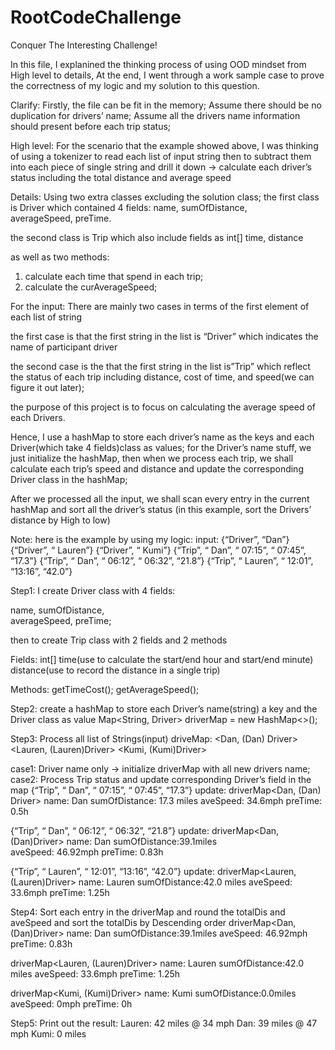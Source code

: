 # RootCodeChallenge
Conquer The Interesting Challenge!

In this file, I explanined the thinking process of using OOD mindset from High level to details,
At the end, I went through a work sample case to prove the correctness of my logic and my solution to this question.

Clarify:
Firstly, the file can be fit in the memory;
Assume there should be no duplication for drivers’ name;
Assume all the drivers name information should present before each trip status;

High level:
For the scenario that the example showed above, I was thinking of using a tokenizer to read each list of 
input string then to subtract them into each piece of single string and drill it down -> calculate each driver’s status 
including the total distance and average speed

Details:
Using two extra classes excluding the solution class;
the first class is Driver which contained 4 fields: 
name, 
sumOfDistance,  
averageSpeed, 
preTime.

the second class is Trip which also include fields as 
int[] time, 
distance

as well as two methods:
1. calculate each time that spend in each trip;
2. calculate the curAverageSpeed;

For the input:
There are mainly two cases in terms of the first element of each list of string

the first case is that the first string in the list is “Driver” which indicates the name of participant driver

the second case is the that the first string in the list is”Trip” which reflect the status of each trip including distance, cost of time, and speed(we can figure it out later);

the purpose of this project is to focus on calculating the average speed of each Drivers.

Hence, I use a hashMap to store each driver’s name as the keys and each Driver(which take 4 fields)class as values;
for the Driver’s name stuff, we just initialize the hashMap,
then when we process each trip, we shall calculate each trip’s speed and distance and update the corresponding Driver class in the hashMap;

After we processed all the input, we shall scan every entry in the current hashMap and sort all the driver’s status (in this example, sort the Drivers’ distance by High to low)


Note: here is the example by using my logic:
input:
{“Driver”, “Dan”}
{“Driver”, “ Lauren”}
{“Driver”, “ Kumi”}
{“Trip”, “ Dan”, “ 07:15”, “ 07:45”, “17.3”}
{“Trip”, “ Dan”, “ 06:12”, “ 06:32”, “21.8”}
{“Trip”, “ Lauren”, “ 12:01”, “13:16”, “42.0”}

Step1: 
I create Driver class with 4 fields:

name, 
sumOfDistance,  
averageSpeed, 
preTime;

then to create Trip class with 2 fields and 2 methods

Fields:
int[] time(use to calculate the start/end hour and start/end minute)
distance(use to record the distance in a single trip)

Methods:
getTimeCost();
getAverageSpeed();

Step2:
create a hashMap to store each Driver’s name(string) a key and the Driver class as value
Map<String, Driver> driverMap = new HashMap<>();

Step3:
Process all list of Strings(input)
driveMap: <Dan, (Dan) Driver>
          <Lauren, (Lauren)Driver>
		      <Kumi, (Kumi)Driver>

case1: Driver name only -> initialize driverMap with all new drivers name;
case2: Process Trip status and update corresponding Driver’s field in the map
{“Trip”, “ Dan”, “ 07:15”, “ 07:45”, “17.3”}
update: driverMap<Dan, (Dan) Driver>
 			  		          name: Dan
				              sumOfDistance: 17.3 miles
					            aveSpeed: 34.6mph
				              preTime: 0.5h
                      
{“Trip”, “ Dan”, “ 06:12”, “ 06:32”, “21.8”}
update: driverMap<Dan, (Dan)Driver>
                      name: Dan
                      sumOfDistance:39.1miles	
                      aveSpeed: 46.92mph
                      preTime: 0.83h

{“Trip”, “ Lauren”, “ 12:01”, “13:16”, “42.0”}
update: driverMap<Lauren, (Lauren)Driver>
                       name: Lauren
                       sumOfDistance:42.0 miles	
                       aveSpeed: 33.6mph
                       preTime: 1.25h

Step4:
Sort each entry in the driverMap and round the totalDis and aveSpeed and sort the totalDis by Descending order
driverMap<Dan, (Dan)Driver>
                name: Dan
                sumOfDistance:39.1miles	
                aveSpeed: 46.92mph
                preTime: 0.83h

driverMap<Lauren, (Lauren)Driver>
                   name: Lauren
                   sumOfDistance:42.0 miles	
                   aveSpeed: 33.6mph
                   preTime: 1.25h

driverMap<Kumi, (Kumi)Driver>
                 name: Kumi
                 sumOfDistance:0.0miles	
                 aveSpeed: 0mph
                 preTime: 0h

Step5:
Print out the result:
Lauren: 42 miles @ 34 mph
Dan: 39 miles @ 47 mph
Kumi: 0 miles

